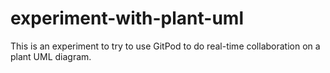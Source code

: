 # experiment-with-plant-uml
This is an experiment to try to use GitPod to do real-time collaboration on a plant UML diagram.
